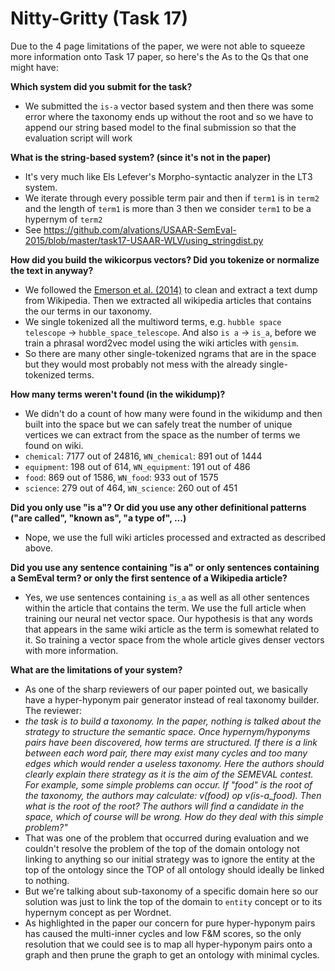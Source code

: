 
Nitty-Gritty (Task 17)
=====
Due to the 4 page limitations of the paper, we were not able to squeeze more information onto Task 17 paper, so here's the As to the Qs that one might have:

**Which system did you submit for the task?**
- We submitted the `is-a` vector based system and then there was some error where the taxonomy ends up without the root and so we have to append our string based model to the final submission so that the evaluation script will work

**What is the string-based system? (since it's not in the paper)**
- It's very much like Els Lefever's Morpho-syntactic analyzer in the LT3 system. 
- We iterate through every possible term pair and then if `term1` is in `term2` and the length of `term1` is more than 3 then we consider `term1` to be a hypernym of `term2`
- See https://github.com/alvations/USAAR-SemEval-2015/blob/master/task17-USAAR-WLV/using_stringdist.py

**How did you build the wikicorpus vectors? Did you tokenize or normalize the text in anyway?**
- We followed the [Emerson et al. (2014)](https://github.com/alvations/SeedLing) to clean and extract a text dump from Wikipedia. Then we extracted all wikipedia articles that contains the our terms in our taxonomy. 
- We single tokenized all the multiword terms, e.g. `hubble space telescope` -> `hubble_space_telescope`. And also `is a` -> `is_a`, before we train a phrasal word2vec model using the wiki articles with `gensim`. 
- So there are many other single-tokenized ngrams that are in the space but they would most probably not mess with the already single-tokenized terms. 

**How many terms weren't found (in the wikidump)?**
- We didn't do a count of how many were found in the wikidump and then built into the space but we can safely treat the number of unique vertices we can extract from the space as the number of terms we found on wiki. 
 - `chemical`: 7177 out of 24816, `WN_chemical`: 891 out of 1444
 - `equipment`: 198 out of 614, `WN_equipment`: 191 out of 486
 - `food`: 869 out of 1586, `WN_food`: 933 out of 1575
 - `science`: 279 out of 464, `WN_science`: 260 out of 451

**Did you only use "is a"? Or did you use any other definitional patterns ("are called", "known as", "a type of", ...)**
- Nope, we use the full wiki articles processed and extracted as described above.

**Did you use any sentence containing "is a" or only sentences containing a SemEval term? or only the first sentence of a Wikipedia article?**
- Yes, we use sentences containing `is_a` as well as all other sentences within the article that contains the term. We use the full article when training our neural net vector space. Our hypothesis is that any words that appears in the same wiki article as the term is somewhat related to it. So training a vector space from the whole article gives denser vectors with more information.

**What are the limitations of your system?**
- As one of the sharp reviewers of our paper pointed out, we basically have a hyper-hyponym pair generator instead of real taxonomy builder. The reviewer:
 - *the task is to build a taxonomy. In the paper, nothing is talked about the strategy to structure the semantic space. Once hypernym/hyponyms pairs have been discovered, how terms are structured. If there is a link between each word pair, there may exist many cycles and too many edges which would render a useless taxonomy. Here the authors should clearly explain there strategy as it is the aim of the SEMEVAL contest. For example, some simple problems can occur. If "food" is the root of the taxonomy, the authors may calculate: v(food) op v(is-a_food). Then what is the root of the root? The authors will find a candidate in the space, which of course will be wrong. How do they deal with this simple problem?"*
- That was one of the problem that occurred during evaluation and we couldn't resolve the problem of the top of the domain ontology not linking to anything so our initial strategy was to ignore the entity at the top of the ontology since the TOP of all ontology should ideally be linked to nothing.
- But we're talking about sub-taxonomy of a specific domain here so our solution was just to link the top of the domain to `entity` concept or to its hypernym concept as per Wordnet.
- As highlighted in the paper our concern for pure hyper-hyponym pairs has caused the multi-inner cycles and low F&M scores, so the only resolution that we could see is to map all hyper-hyponym pairs onto a graph and then prune the graph to get an ontology with minimal cycles. 
 

